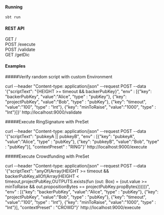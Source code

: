 #### Running
```bash
sbt run
```

#### REST API

GET        /                                
POST       /execute                         
POST       /validate                        
GET        /getDic                          

#### Examples
#####Verify random script with custom Environment

curl --header "Content-type: application/json" --request POST --data '{"scriptText": "{HEIGHT >= timeout && backerPubKey}", "env" : [{"key": "backerPubKey", "value":"Alice", "type" : "pubKey"}, {"key": "projectPubKey", "value":"Bob", "type" : "pubKey"}, {"key": "timeout", "value":"100", "type" : "Int"}, {"key": "minToRaise", "value":"1000", "type" : "Int"}]}' http://localhost:9000/validate

#####Execute RingSignature with PreSet

curl --header "Content-type: application/json" --request POST --data '{"scriptText": "pubkeyA || pubkeyB", "env" : [{"key": "pubkeyA", "value":"Alice", "type" : "pubKey"}, {"key": "pubkeyB", "value":"Bob", "type" : "pubKey"}], "contextPreset" : "RING"}' http://localhost:9000/execute

#####Execute Crowdfunding with PreSet

curl --header "Content-type: application/json" --request POST --data '{"scriptText": "anyOf(Array(HEIGHT >= timeout && backerPubKey,allOf(Array(HEIGHT < timeout,projectPubKey,OUTPUTS.exists(fun (out: Box) = {out.value >= minToRaise && out.propositionBytes == projectPubKey.propBytes})))))", "env" : [{"key": "backerPubKey", "value":"Alice", "type" : "pubKey"}, {"key": "projectPubKey", "value":"Bob", "type" : "pubKey"}, {"key": "timeout", "value":"100", "type" : "Int"}, {"key": "minToRaise", "value":"1000", "type" : "Int"}], "contextPreset" : "CROWD"}' http://localhost:9000/execute
